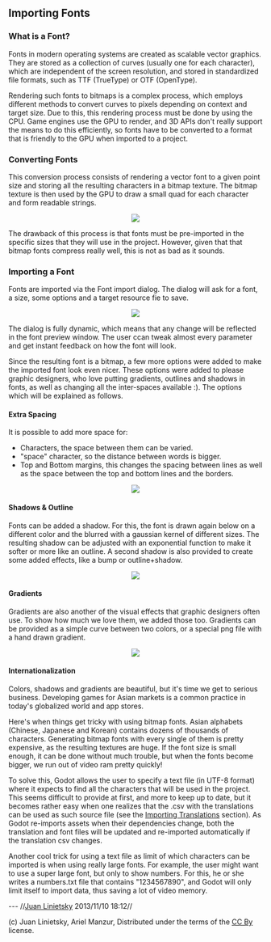 ## Importing Fonts

### What is a Font?

Fonts in modern operating systems are created as scalable vector graphics. They are stored as a collection of curves (usually one for each character), which are independent of the screen resolution, and stored in standardized file formats, such as TTF (TrueType) or OTF (OpenType).

Rendering such fonts to bitmaps is a complex process, which employs different methods to convert curves to pixels depending on context and target size. Due to this, this rendering process must be done by using the CPU. 
Game engines use the GPU to render, and 3D APIs don't really support the means to do this efficiently, so fonts have to be converted to a format that is friendly to the GPU when imported to a project.

### Converting Fonts

This conversion process consists of rendering a vector font to a given point size and storing all the resulting characters in a bitmap texture. The bitmap texture is then used by the GPU to draw a small quad for each character and form readable strings.

<p align="center"><img src="images/bitmapfont.png"></p>

The drawback of this process is that fonts must be pre-imported in the specific sizes that they will use in the project. However, given that that bitmap fonts compress really well, this is not as bad as it sounds.

### Importing a Font

Fonts are imported via the Font import dialog. The dialog will ask for a font, a size, some options and a target resource fie to save.

<p align="center"><img src="images/fontimport.png"></p>

The dialog is fully dynamic, which means that any change will be reflected in the font preview window. The user ccan tweak almost every parameter and get instant feedback on how the font will look.

Since the resulting font is a bitmap, a few more options were added to make the imported font look even nicer. These options were added to please graphic designers, who love putting gradients, outlines and shadows in fonts, as well as changing all the inter-spaces available :). The options which will be explained as follows.

#### Extra Spacing

It is possible to add more space for:
*  Characters, the space between them can be varied.
*  "space" character, so the distance between words is bigger.
*  Top and Bottom margins, this changes the spacing between lines as well as the space between the top and bottom lines and the borders.

<p align="center"><img src="images/fontspacing.png"></p>

#### Shadows & Outline

Fonts can be added a shadow. For this, the font is drawn again below on a different color and the blurred with a gaussian kernel of different sizes. The resulting shadow can be adjusted with an exponential function to make it softer or more like an outline. A second shadow is also provided to create some added effects, like a bump or outline+shadow.

<p align="center"><img src="images/shadowoutline.png"></p>

#### Gradients

Gradients are also another of the visual effects that graphic designers often use. To show how much we love them, we added those too. Gradients can be provided as a simple curve between two colors, or a special png file with a hand drawn gradient.

<p align="center"><img src="images/fontgradients.png"></p>
 
#### Internationalization

Colors, shadows and gradients are beautiful, but it's time we get to serious business. Developing games for Asian markets is a common practice in today's globalized world and app stores. 

Here's when things get tricky with using bitmap fonts. Asian alphabets (Chinese, Japanese and Korean) contains dozens of thousands of characters. Generating bitmap fonts with every single of them is pretty expensive, as the resulting textures are huge. If the font size is small enough, it can be done without much trouble, but when the fonts become bigger, we run out of video ram pretty quickly!

To solve this, Godot allows the user to specify a text file (in UTF-8 format) where it expects to find all the characters that will be used in the project. This seems difficult to provide at first, and more to keep up to date, but it becomes rather easy when one realizes that the .csv with the translations can be used as such source file (see the [Importing Translations](import_translations) section). As Godot re-imports assets when their dependencies change, both the translation and font files will be updated and re-imported automatically if the translation csv changes. 

Another cool trick for using a text file as limit of which characters can be imported is when using really large fonts. For example, the user might want to use a super large font, but only to show numbers. For this, he or she writes a numbers.txt file that contains "1234567890", and Godot will only limit itself to import data, thus saving a lot of video memory.


 --- //[Juan Linietsky](reduzio@gmail.com) 2013/11/10 18:12//


(c) Juan Linietsky, Ariel Manzur, Distributed under the terms of the [CC By](https://creativecommons.org/licenses/by/3.0/legalcode) license.
